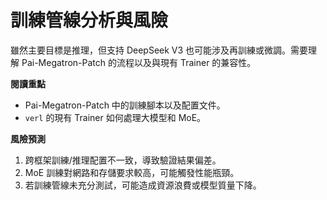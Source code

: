 # 訓練管線分析與風險

雖然主要目標是推理，但支持 DeepSeek V3 也可能涉及再訓練或微調。需要理解 Pai-Megatron-Patch 的流程以及與現有 Trainer 的兼容性。

**閱讀重點**
- Pai-Megatron-Patch 中的訓練腳本以及配置文件。
- `verl` 的現有 Trainer 如何處理大模型和 MoE。

**風險預測**
1. 跨框架訓練/推理配置不一致，導致驗證結果偏差。
2. MoE 訓練對網路和存儲要求較高，可能觸發性能瓶頸。
3. 若訓練管線未充分測試，可能造成資源浪費或模型質量下降。
